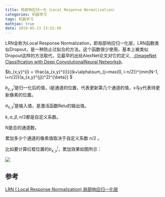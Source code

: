 ```yaml
---
title: 局部响应归一化（Local Response Normalization）
categories: 机器学习
tags: 机器学习
mathjax: true
date: 2019-05-13 13:51:30
---
```


LRN全称为Local Response Normalization，即局部响应归一化层，LRN函数类似Dropout，是一种防止过拟合的方法。这个函数很少使用，基本上被类似Dropout这样的方法取代，见最早的出处AlexNet论文对它的定义, [《ImageNet Classification with Deep ConvolutionalNeural Networks》](http://papers.nips.cc/paper/4824-imagenet-classification-with-deep-convolutional-neural-networks.pdf)。

$b_{x,y}^{i} = \frac{a_{x,y}^{i}}{(k+\alpha\sum_{j=max(0, i-n/2)}^{min(N-1, i+n/2)}(a_{x,y}^{j})^2)^{\beta}} $

$b_{x,y}^{i}$是归一化后的值，i是通道的位置，代表更新第几个通道的值，x与y代表待更新像素的位置。

$a_{x,y}^{i}$是输入值，是激活函数Relu的输出值。

$k, \alpha, \beta, n/2$都是自定义系数。

N是总的通道数。

累加多少个通道的像素值取决于自定义系数 n/2 。

比如要计算红框位置的$b_{x,y}^{i}$，累加效果如图所示：

![](https://upload-images.jianshu.io/upload_images/9966001-fb0b9f3c1a21591b.png?imageMogr2/auto-orient/strip%7CimageView2/2/w/1240)

## 参考

[LRN ( Local Response Normalization) 局部响应归一化层](https://blog.csdn.net/u014296502/article/details/78839881)



